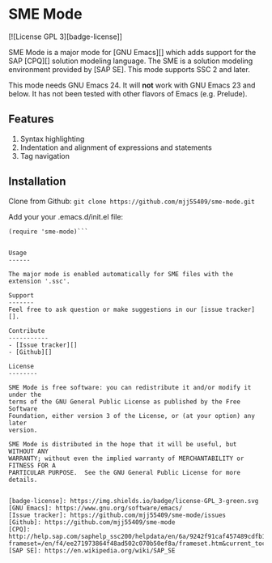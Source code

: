 SME Mode
========

[![License GPL 3][badge-license]]

SME Mode is a major mode for [GNU Emacs][]  which adds support for the
SAP [CPQ][] solution modeling language.  The SME is a solution modeling
environment provided by [SAP SE]. This mode supports SSC 2 and later.

This mode needs GNU Emacs 24.  It will **not** work with GNU Emacs 23 and below.
It has not been tested with other flavors of Emacs (e.g. Prelude).

Features
---------
1. Syntax highlighting
2. Indentation and alignment of expressions and statements
3. Tag navigation

Installation
--------------

Clone from Github:
```git clone https://github.com/mjj55409/sme-mode.git```

Add your your .emacs.d/init.el file:

```(add-to-list 'load-path (<your-path-to-sme-mode>))
(require 'sme-mode)```


Usage
------

The major mode is enabled automatically for SME files with the extension '.ssc'.

Support
-------
Feel free to ask question or make suggestions in our [issue tracker][].

Contribute
-----------
- [Issue tracker][]
- [Github][]

License
--------

SME Mode is free software: you can redistribute it and/or modify it under the
terms of the GNU General Public License as published by the Free Software
Foundation, either version 3 of the License, or (at your option) any later
version.

SME Mode is distributed in the hope that it will be useful, but WITHOUT ANY
WARRANTY; without even the implied warranty of MERCHANTABILITY or FITNESS FOR A
PARTICULAR PURPOSE.  See the GNU General Public License for more details.


[badge-license]: https://img.shields.io/badge/license-GPL_3-green.svg
[GNU Emacs]: https://www.gnu.org/software/emacs/
[Issue tracker]: https://github.com/mjj55409/sme-mode/issues
[Github]: https://github.com/mjj55409/sme-mode
[CPQ]: http://help.sap.com/saphelp_ssc200/helpdata/en/6a/9242f91caf457489cdfb1bf0ed5c3e/content.htm?frameset=/en/f4/ee271973864f48ad502c070b50ef8a/frameset.htm&current_toc=/en/a2/78d0b2f38d4684a4f5750eca31947a/plain.htm&node_id=8&show_children=false
[SAP SE]: https://en.wikipedia.org/wiki/SAP_SE
